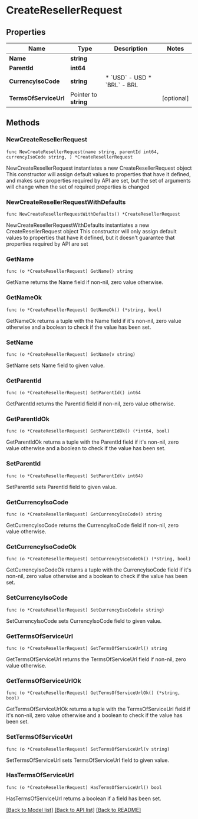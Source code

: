 # CreateResellerRequest

## Properties

Name | Type | Description | Notes
------------ | ------------- | ------------- | -------------
**Name** | **string** |  | 
**ParentId** | **int64** |  | 
**CurrencyIsoCode** | **string** | * &#x60;USD&#x60; - USD * &#x60;BRL&#x60; - BRL | 
**TermsOfServiceUrl** | Pointer to **string** |  | [optional] 

## Methods

### NewCreateResellerRequest

`func NewCreateResellerRequest(name string, parentId int64, currencyIsoCode string, ) *CreateResellerRequest`

NewCreateResellerRequest instantiates a new CreateResellerRequest object
This constructor will assign default values to properties that have it defined,
and makes sure properties required by API are set, but the set of arguments
will change when the set of required properties is changed

### NewCreateResellerRequestWithDefaults

`func NewCreateResellerRequestWithDefaults() *CreateResellerRequest`

NewCreateResellerRequestWithDefaults instantiates a new CreateResellerRequest object
This constructor will only assign default values to properties that have it defined,
but it doesn't guarantee that properties required by API are set

### GetName

`func (o *CreateResellerRequest) GetName() string`

GetName returns the Name field if non-nil, zero value otherwise.

### GetNameOk

`func (o *CreateResellerRequest) GetNameOk() (*string, bool)`

GetNameOk returns a tuple with the Name field if it's non-nil, zero value otherwise
and a boolean to check if the value has been set.

### SetName

`func (o *CreateResellerRequest) SetName(v string)`

SetName sets Name field to given value.


### GetParentId

`func (o *CreateResellerRequest) GetParentId() int64`

GetParentId returns the ParentId field if non-nil, zero value otherwise.

### GetParentIdOk

`func (o *CreateResellerRequest) GetParentIdOk() (*int64, bool)`

GetParentIdOk returns a tuple with the ParentId field if it's non-nil, zero value otherwise
and a boolean to check if the value has been set.

### SetParentId

`func (o *CreateResellerRequest) SetParentId(v int64)`

SetParentId sets ParentId field to given value.


### GetCurrencyIsoCode

`func (o *CreateResellerRequest) GetCurrencyIsoCode() string`

GetCurrencyIsoCode returns the CurrencyIsoCode field if non-nil, zero value otherwise.

### GetCurrencyIsoCodeOk

`func (o *CreateResellerRequest) GetCurrencyIsoCodeOk() (*string, bool)`

GetCurrencyIsoCodeOk returns a tuple with the CurrencyIsoCode field if it's non-nil, zero value otherwise
and a boolean to check if the value has been set.

### SetCurrencyIsoCode

`func (o *CreateResellerRequest) SetCurrencyIsoCode(v string)`

SetCurrencyIsoCode sets CurrencyIsoCode field to given value.


### GetTermsOfServiceUrl

`func (o *CreateResellerRequest) GetTermsOfServiceUrl() string`

GetTermsOfServiceUrl returns the TermsOfServiceUrl field if non-nil, zero value otherwise.

### GetTermsOfServiceUrlOk

`func (o *CreateResellerRequest) GetTermsOfServiceUrlOk() (*string, bool)`

GetTermsOfServiceUrlOk returns a tuple with the TermsOfServiceUrl field if it's non-nil, zero value otherwise
and a boolean to check if the value has been set.

### SetTermsOfServiceUrl

`func (o *CreateResellerRequest) SetTermsOfServiceUrl(v string)`

SetTermsOfServiceUrl sets TermsOfServiceUrl field to given value.

### HasTermsOfServiceUrl

`func (o *CreateResellerRequest) HasTermsOfServiceUrl() bool`

HasTermsOfServiceUrl returns a boolean if a field has been set.


[[Back to Model list]](../README.md#documentation-for-models) [[Back to API list]](../README.md#documentation-for-api-endpoints) [[Back to README]](../README.md)


